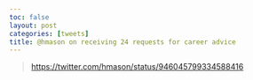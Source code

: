 ```yaml
---
toc: false
layout: post
categories: [tweets]
title: @hmason on receiving 24 requests for career advice
---
```

> https://twitter.com/hmason/status/946045799334588416
